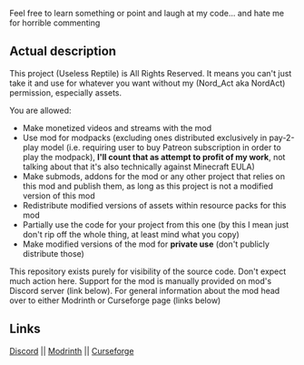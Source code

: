 Feel free to learn something or point and laugh at my code... and hate me for horrible commenting

## Actual description

This project (Useless Reptile) is All Rights Reserved. It means you can't just take it and use for whatever you want without my (Nord_Act aka NordAct) permission, especially assets.

You are allowed:
- Make monetized videos and streams with the mod
- Use mod for modpacks (excluding ones distributed exclusively in pay-2-play model (i.e. requiring user to buy Patreon subscription in order to play the modpack), **I'll count that as attempt to profit of my work**, not talking about that it's also technically against Minecraft EULA)
- Make submods, addons for the mod or any other project that relies on this mod and publish them, as long as this project is not a modified version of this mod
- Redistribute modified versions of assets within resource packs for this mod
- Partially use the code for your project from this one (by this I mean just don't rip off the
  whole thing, at least mind what you copy)
- Make modified versions of the mod for **private use** (don't publicly distribute those)

This repository exists purely for visibility of the source code. Don't expect much action here.
Support for the mod is manually provided on mod's Discord server (link below). For general information about the mod head over to either Modrinth or Curseforge page (links below)

## Links
[Discord](https://discord.gg/JjYE4vEf3s) || [Modrinth](https://modrinth.com/mod/useless-reptile) || [Curseforge](https://www.curseforge.com/minecraft/mc-mods/useless-reptile)
